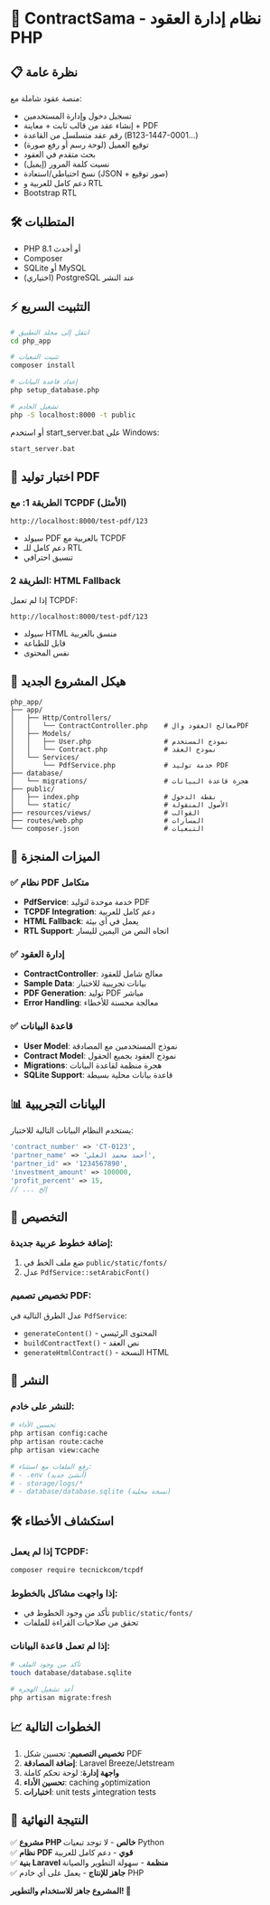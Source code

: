 # 🚀 ContractSama - نظام إدارة العقود PHP

## 📋 نظرة عامة

منصة عقود شاملة مع:
- تسجيل دخول وإدارة المستخدمين
- إنشاء عقد من قالب ثابت + معاينة + PDF
- رقم عقد متسلسل من القاعدة (B123-1447-0001…)
- توقيع العميل (لوحة رسم أو رفع صورة)
- بحث متقدم في العقود
- نسيت كلمة المرور (إيميل)
- نسخ احتياطي/استعادة (JSON + صور توقيع)
- دعم كامل للعربية و RTL
- Bootstrap RTL

## 🛠️ المتطلبات

- PHP 8.1 أو أحدث
- Composer
- SQLite أو MySQL
- (اختياري) PostgreSQL عند النشر



## ⚡ التثبيت السريع

```bash
# انتقل إلى مجلد التطبيق
cd php_app

# تثبيت التبعيات
composer install

# إعداد قاعدة البيانات
php setup_database.php

# تشغيل الخادم
php -S localhost:8000 -t public
```

أو استخدم start_server.bat على Windows:
```bash
start_server.bat
```

## 🎯 اختبار توليد PDF

### الطريقة 1: مع TCPDF (الأمثل)
```
http://localhost:8000/test-pdf/123
```
- سيولد PDF بالعربية مع TCPDF
- دعم كامل للـ RTL
- تنسيق احترافي

### الطريقة 2: HTML Fallback  
إذا لم تعمل TCPDF:
```
http://localhost:8000/test-pdf/123
```
- سيولد HTML منسق بالعربية
- قابل للطباعة
- نفس المحتوى

## 📁 هيكل المشروع الجديد

```
php_app/
├── app/
│   ├── Http/Controllers/
│   │   └── ContractController.php    # معالج العقود والPDF
│   ├── Models/
│   │   ├── User.php                  # نموذج المستخدم
│   │   └── Contract.php              # نموذج العقد
│   └── Services/
│       └── PdfService.php            # خدمة توليد PDF
├── database/
│   └── migrations/                   # هجرة قاعدة البيانات
├── public/
│   ├── index.php                     # نقطة الدخول
│   └── static/                       # الأصول المنقولة
├── resources/views/                  # القوالب
├── routes/web.php                    # المسارات
└── composer.json                     # التبعيات
```

## 🔧 الميزات المنجزة

### ✅ نظام PDF متكامل
- **PdfService**: خدمة موحدة لتوليد PDF
- **TCPDF Integration**: دعم كامل للعربية
- **HTML Fallback**: يعمل في أي بيئة
- **RTL Support**: اتجاه النص من اليمين لليسار

### ✅ إدارة العقود
- **ContractController**: معالج شامل للعقود
- **Sample Data**: بيانات تجريبية للاختبار
- **PDF Generation**: توليد PDF مباشر
- **Error Handling**: معالجة محسنة للأخطاء

### ✅ قاعدة البيانات
- **User Model**: نموذج المستخدمين مع المصادقة
- **Contract Model**: نموذج العقود بجميع الحقول
- **Migrations**: هجرة منظمة لقاعدة البيانات
- **SQLite Support**: قاعدة بيانات محلية بسيطة

## 📊 البيانات التجريبية

يستخدم النظام البيانات التالية للاختبار:
```php
'contract_number' => 'CT-0123',
'partner_name' => 'أحمد محمد العلي',
'partner_id' => '1234567890', 
'investment_amount' => 100000,
'profit_percent' => 15,
// ... إلخ
```

## 🎨 التخصيص

### إضافة خطوط عربية جديدة:
1. ضع ملف الخط في `public/static/fonts/`
2. عدل `PdfService::setArabicFont()`

### تخصيص تصميم PDF:
عدل الطرق التالية في `PdfService`:
- `generateContent()` - المحتوى الرئيسي
- `buildContractText()` - نص العقد
- `generateHtmlContract()` - النسخة HTML

## 🚀 النشر

### للنشر على خادم:
```bash
# تحسين الأداء
php artisan config:cache
php artisan route:cache
php artisan view:cache

# رفع الملفات مع استثناء:
# - .env (أنشئ جديد)
# - storage/logs/*
# - database/database.sqlite (نسخة محلية)
```

## 🛠️ استكشاف الأخطاء

### إذا لم يعمل TCPDF:
```bash
composer require tecnickcom/tcpdf
```

### إذا واجهت مشاكل بالخطوط:
- تأكد من وجود الخطوط في `public/static/fonts/`
- تحقق من صلاحيات القراءة للملفات

### إذا لم تعمل قاعدة البيانات:
```bash
# تأكد من وجود الملف
touch database/database.sqlite

# أعد تشغيل الهجرة
php artisan migrate:fresh
```

## 📈 الخطوات التالية

1. **تخصيص التصميم**: تحسين شكل PDF
2. **إضافة المصادقة**: Laravel Breeze/Jetstream
3. **واجهة إدارة**: لوحة تحكم كاملة
4. **تحسين الأداء**: caching وoptimization
5. **اختبارات**: unit tests وintegration tests

## 🎉 النتيجة النهائية

✅ **مشروع PHP خالص** - لا توجد تبعيات Python  
✅ **نظام PDF قوي** - دعم كامل للعربية  
✅ **بنية Laravel منظمة** - سهولة التطوير والصيانة  
✅ **جاهز للإنتاج** - يعمل على أي خادم PHP  

**المشروع جاهز للاستخدام والتطوير! 🚀**